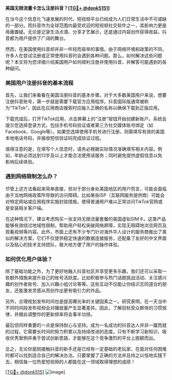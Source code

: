 **美国无限流量卡怎么注册抖音？[[TG💪+ @donk5151](https://t.me/s/donk5151)]**

在当今这个信息化飞速发展的时代，短视频平台已经成为人们日常生活中不可或缺的一部分。而抖音作为全球范围内最受欢迎的短视频社交软件之一，其影响力更是毋庸置疑。无论是记录生活点滴、分享才艺展示，还是通过内容创作获得收益，抖音都为用户提供了广阔的舞台。

然而，在美国使用抖音却并非一件轻而易举的事情。由于网络环境和政策的不同，许多人在尝试注册或正常使用抖音时会遇到各种问题。那么，如何解决这些问题呢？本文将为您详细介绍美国用户如何顺利注册并使用抖音，并解答可能遇到的各种疑问。

### 美国用户注册抖音的基本流程

首先，让我们来看看在美国注册抖音的基本步骤。对于大多数美国用户来说，想要注册抖音账号，第一步就是需要下载官方应用程序。抖音国际版通常被称为“TikTok”，因此在应用商店搜索时应输入正确的名称以确保下载到正版应用。

下载完成后，打开TikTok应用，点击屏幕上的“注册”按钮开始创建新账户。系统会提示您选择登录方式，包括手机号码验证或者第三方社交媒体账号绑定（如Facebook、Google等）。如果您选择使用手机号进行注册，则需填写有效的美国本地电话号码，并接收短信验证码完成验证过程。

值得注意的是，在填写个人信息时，请务必根据实际情况准确填写相关内容。例如，年龄必须达到13岁及以上才能合法使用该服务；同时避免提供虚假信息以免影响后续体验。

### 遇到网络限制怎么办？

尽管上述方法看起来简单直接，但对于部分身处美国地区的用户而言，可能会面临由于当地网络政策所导致的访问障碍。比如某些ISP（互联网服务提供商）可能会对特定网站或应用程序实施封锁措施，使得普通用户难以正常访问TikTok官网或是安装相关客户端。

在这种情况下，建议考虑购买一张支持无限流量套餐的美国虚拟SIM卡。这类产品能够有效绕过地域性限制，帮助用户轻松突破网络屏障，实现无阻碍地浏览网页及观看视频等内容。此外，市面上还有不少专门针对海外华人设计的服务商推出了类似的解决方案，它们不仅提供稳定快速的数据连接服务，还配备了友好的中文界面以及贴心的技术支持团队，极大地方便了用户的操作体验。

### 如何优化用户体验？

除了基础功能之外，为了更好地融入抖音社区并享受更多乐趣，我们还可以采取一些额外措施来提升自己的账号活跃度。比如积极参与热门话题挑战活动、关注感兴趣的创作者账号、加入兴趣小组讨论等等。这些互动不仅能让你结识志同道合的朋友，还能激发灵感从而创作出更有吸引力的作品。

另外，合理规划发布时间也是提高曝光率的关键因素之一。研究表明，在一天当中不同时间段发布视频会对播放量产生显著差异。因此，了解目标受众群体的习惯规律，并据此调整你的更新频率将会事半功倍。

最后但同样重要的一点是保持耐心与坚持。成为一名成功的抖音达人并非一蹴而就的过程，它需要长时间的努力积累以及持续改进的态度。只有不断学习新知识、吸收优秀案例并勇于尝试创新思路，才能够在这个竞争激烈的平台上脱颖而出。

总之，无论你是刚接触抖音的新手还是已经有一定基础的老玩家，在面对任何困难时都可以找到适合自己的解决办法。只要掌握了正确的方法并且持之以恒地实践下去，相信每一位热爱短视频的人都能在这一领域取得理想的成绩！

[[TG💪+ @donk5151](https://t.me/s/donk5151) ![Image](https://i.postimg.cc/rwNCRYN7/Snipaste-2025-04-30-17-27-05.png)]